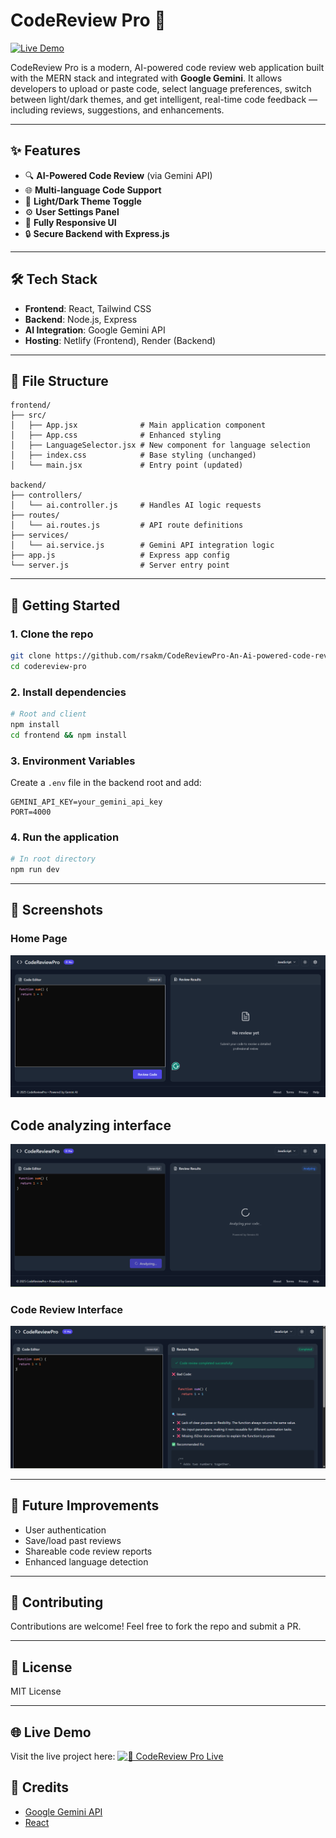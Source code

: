 
# CodeReview Pro 🚀

[![Live Demo](https://img.shields.io/badge/Live-Demo-brightgreen)](https://coderreviewpro.netlify.app/)

CodeReview Pro is a modern, AI-powered code review web application built with the MERN stack and integrated with **Google Gemini**. It allows developers to upload or paste code, select language preferences, switch between light/dark themes, and get intelligent, real-time code feedback — including reviews, suggestions, and enhancements.

---

## ✨ Features

- 🔍 **AI-Powered Code Review** (via Gemini API)
- 🌐 **Multi-language Code Support**
- 🎨 **Light/Dark Theme Toggle**
- ⚙️ **User Settings Panel**
- 📱 **Fully Responsive UI**
- 🔒 **Secure Backend with Express.js**
<!-- - ☁️ **MongoDB Atlas for Persistent Storage** -->

---

## 🛠️ Tech Stack

- **Frontend**: React, Tailwind CSS
- **Backend**: Node.js, Express
- **AI Integration**: Google Gemini API
- **Hosting**: Netlify (Frontend), Render (Backend)

---

## 📁 File Structure

```
frontend/
├── src/
│   ├── App.jsx              # Main application component
│   ├── App.css              # Enhanced styling
│   ├── LanguageSelector.jsx # New component for language selection
│   ├── index.css            # Base styling (unchanged)
│   └── main.jsx             # Entry point (updated)

backend/
├── controllers/
│   └── ai.controller.js     # Handles AI logic requests
├── routes/
│   └── ai.routes.js         # API route definitions
├── services/
│   └── ai.service.js        # Gemini API integration logic
├── app.js                   # Express app config
└── server.js                # Server entry point
```

---

## 🚀 Getting Started

### 1. Clone the repo

```bash
git clone https://github.com/rsakm/CodeReviewPro-An-Ai-powered-code-review-Application
cd codereview-pro
```

### 2. Install dependencies

```bash
# Root and client
npm install
cd frontend && npm install
```

### 3. Environment Variables

Create a `.env` file in the backend root and add:

```
GEMINI_API_KEY=your_gemini_api_key
PORT=4000

```

### 4. Run the application

```bash
# In root directory
npm run dev
```

---

## 📸 Screenshots

### Home Page
![Home](./preview/home.png)

## Code analyzing interface
![Code analyzing](./preview/analyzing.png)

### Code Review Interface
![Review](./preview/result.png)


---

## 📌 Future Improvements

- User authentication
- Save/load past reviews
- Shareable code review reports
- Enhanced language detection

---

## 🤝 Contributing

Contributions are welcome! Feel free to fork the repo and submit a PR.

---

## 📄 License

MIT License

---



## 🌐 Live Demo
Visit the live project here:
[![🔗 CodeReview Pro Live](https://img.shields.io/badge/Live-Demo-brightgreen)](https://coderreviewpro.netlify.app/)

## 🧠 Credits

- [Google Gemini API](https://makersuite.google.com/)
- [React](https://reactjs.org/)
